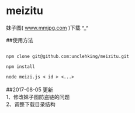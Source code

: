 # meizitu
妹子图( www.mmjpg.com )下载 ^_^

##使用方法

<code>
npm clone git@github.com:unclehking/meizitu.git  
</code>
<code>
npm install  
</code>
<code>
node meizi.js < id > <...> 
</code>

<br /> 
##2017-08-05 更新 <br />
1、修改妹子图防盗链的问题 <br />
2、调整下载目录结构 <br />

